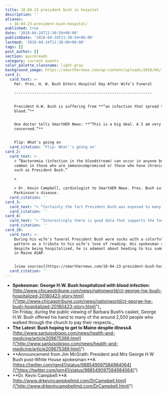 ```yaml
---
title: 18.04.23 president bush in hospital
description: ''
aliases:
  - 18-04-23-president-bush-hospital/
published: true
date: '2018-04-24T11:30:59+00:00'
publishDate: '2018-04-24T11:30:59+00:00'
lastmod: '2018-04-24T11:38:00+00:00'
tags: []
post_author: []
section: quickreads
category: current events
color_palette_classname: light-gray
background_image: https://smarthernews.com/wp-content/uploads/2018/04/image1-2-1.jpeg
card_1:
  card_text: >-
    Fmr. Pres. H. W. Bush Enters Hospital Day After Wife’s Funeral

    --------------------------------------------------------------


    President H.W. Bush is suffering from **“an infection that spread to his
    blood.”**


    One doctor tells SmartHER News: **“This is a big deal. A I am very
    concerned.”**


    Flip: What's going on
  card_citation: 'Flip: What''s going on'
card_2:
  card_text: >-
    > “Bacteremia (infection in the bloodstream) can occur in anyone but is most
    common in those who are immunocompromised or those who have chronic diseases
    such as President Bush.”

    > 

    > Dr. Kevin Campbell, cardiologist to SmartHER News. Pres. Bush suffers from
    Parkinson's disease.
  card_citation: ''
card_3:
  card_text: "> “Certainly the fact President Bush was exposed to many others and many germs, may have played a role. There is some truth to the fact that stressors such as a death or traumatic event can impact the ability of our bodya\x19s immune system to fight off infection.”\n> \n> Dr. Campbell to SmartHER News when asked if being exposed to so many people at his wife's funeral led to infection. Pres. Bush shook hands Sat, w/an est. 2,500 ppl. (Chicago Tribune)."
  card_citation: ''
card_4:
  card_text: "> “Interestingly there is good data that supports the fact that when one spouse from a long time married couple diesa\x14such as the Bushesa\x14the other spouse often suffers a major health incident in quick fashiona\x14its almost as if we we hold on for the ones we love, and when they are gone, we follow closely behinda|.my wife and I discussed this tonight in fact.”\n> \n> Dr. Campbell to SmartHER News"
  card_citation: ''
card_10:
  card_text: >-
    During his wife's funeral President Bush wore socks with a colorful book
    pattern as a tribute to his wife's love of reading. His spokesman says
    despite being hospitalized, he is adamant about heading to his summer home
    in Maine ASAP.


    [view sources](https://smarthernews.com/18-04-23-president-bush-hospital/)
  card_citation: ''
---
```

*   **Spokesman: George H.W. Bush hospitalized with blood infection:**  
    [http://www.chicagotribune.com/news/nationworld/ct-george-hw-bush-hospitalized-20180423-story.html](\"http://www.chicagotribune.com/news/nationworld/ct-george-hw-bush-hospitalized-20180423-story.html\")_  
    On Friday, during the public viewing of Barbara Bush’s casket, George H.W. Bush offered his hand to many of the around 2,500 people who walked through the church to pay their respects._
*   **The Latest: Bush hoping to get to Maine despite illnessA** [http://www.sanluisobispo.com/news/health-and-medicine/article209675389.html](\"http://www.sanluisobispo.com/news/health-and-medicine/article209675389.html\")
*   **Announcement from Jim McGrath: President and Mrs George H W Bush post-White House spokesman:**A [https://twitter.com/jgm41/status/988549097584984064](\"https://twitter.com/jgm41/status/988549097584984064\")
*   **Dr. Kevin Campbell:**A [http://www.drkevincampbellmd.com/DrCampbell.html](\"http://www.drkevincampbellmd.com/DrCampbell.html\")